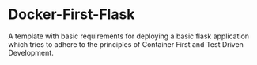 # Docker-First-Flask
A template with basic requirements for deploying a basic flask application which tries to adhere to the principles of Container First and Test Driven Development.
